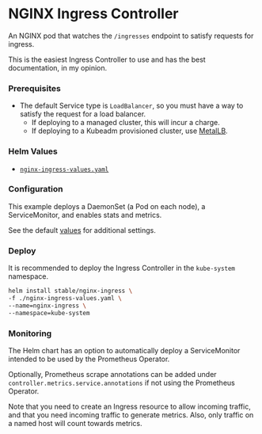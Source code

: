 # NGINX Ingress Controller

An NGINX pod that watches the `/ingresses` endpoint to satisfy requests for ingress.

This is the easiest Ingress Controller to use and has the best documentation, in my opinion.

### Prerequisites

  - The default Service type is `LoadBalancer`, so you must have a way to satisfy the request for a load balancer.
    - If deploying to a managed cluster, this will incur a charge.
    - If deploying to a Kubeadm provisioned cluster, use [MetalLB](https://github.com/danderson/metallb).

### Helm Values

  - [`nginx-ingress-values.yaml`](./nginx-ingress-values.yaml)

### Configuration

This example deploys a DaemonSet (a Pod on each node), a ServiceMonitor, and enables stats and
metrics.

See the default [values](https://github.com/helm/charts/blob/master/stable/nginx-ingress/values.yaml)
for additional settings.

### Deploy

It is recommended to deploy the Ingress Controller in the `kube-system` namespace.

```bash
helm install stable/nginx-ingress \
-f ./nginx-ingress-values.yaml \
--name=nginx-ingress \
--namespace=kube-system
```

### Monitoring

The Helm chart has an option to automatically deploy a ServiceMonitor intended to be used by the 
Prometheus Operator.

Optionally, Prometheus scrape annotations can be added under `controller.metrics.service.annotations`
if not using the Prometheus Operator.

Note that you need to create an Ingress resource to allow incoming traffic, and that you need
incoming traffic to generate metrics. Also, only traffic on a named host will count towards metrics.
